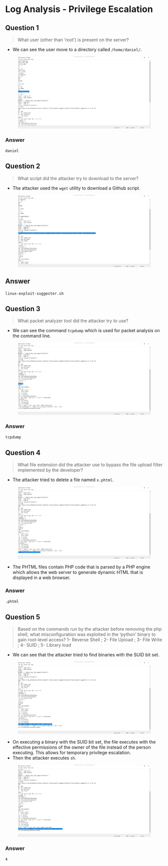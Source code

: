 # Log Analysis - Privilege Escalation

## Question 1

> What user (other than ‘root’) is present on the server?

* We can see the user move to a directory called `/home/daniel/`.

<figure><img src="../.gitbook/assets/1 (71).png" alt=""><figcaption></figcaption></figure>

### Answer

```
daniel
```

##

## Question 2

> What script did the attacker try to download to the server?

* The attacker used the `wget` utility to download a Github script.

<figure><img src="../.gitbook/assets/2 (68).png" alt=""><figcaption></figcaption></figure>

## Answer

```
linux-exploit-suggester.sh
```

##

## Question 3

> What packet analyzer tool did the attacker try to use?

* We can see the command `tcpdump` which is used for packet analysis on the command line.

<figure><img src="../.gitbook/assets/3 (63).png" alt=""><figcaption></figcaption></figure>

### Answer

```
tcpdump
```

##

## Question 4

> What file extension did the attacker use to bypass the file upload filter implemented by the developer?

* The attacker tried to delete a file named `x.phtml`.

<figure><img src="../.gitbook/assets/4 (49).png" alt=""><figcaption></figcaption></figure>

* The PHTML files contain PHP code that is parsed by a PHP engine which allows the web server to generate dynamic HTML that is displayed in a web browser.

### Answer

```
.phtml
```

##

## Question 5

> Based on the commands run by the attacker before removing the php shell, what misconfiguration was exploited in the ‘python’ binary to gain root-level access? 1- Reverse Shell ; 2- File Upload ; 3- File Write ; 4- SUID ; 5- Library load

* We can see that the attacker tried to find binaries with the SUID bit set.

<figure><img src="../.gitbook/assets/5 (46).png" alt=""><figcaption></figcaption></figure>

* On executing a binary with the SUID bit set, the file executes with the effective permissions of the owner of the file instead of the person executing. This allows for temporary privilege escalation.
* Then the attacker executes `sh`.

<figure><img src="../.gitbook/assets/6 (43).png" alt=""><figcaption></figcaption></figure>

### Answer

```
4
```

